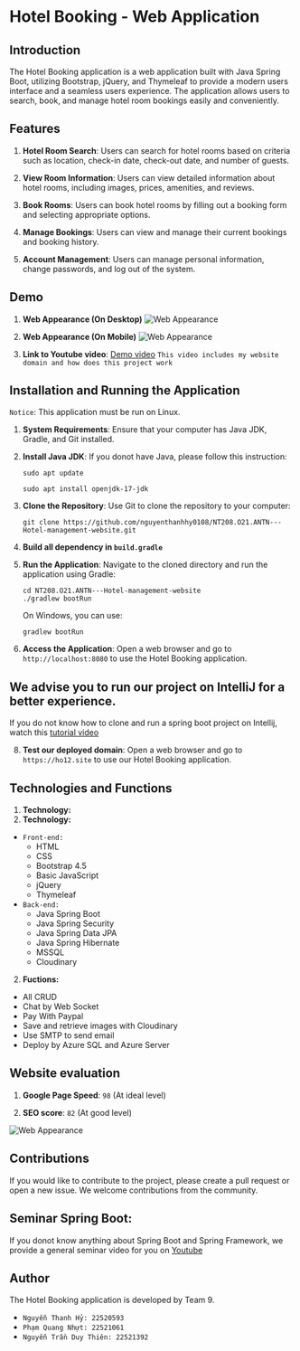 # Hotel Booking - Web Application

## Introduction

The Hotel Booking application is a web application built with Java Spring Boot, utilizing Bootstrap, jQuery, and Thymeleaf to provide a modern users interface and a seamless users experience. The application allows users to search, book, and manage hotel room bookings easily and conveniently.

## Features

1. **Hotel Room Search**: Users can search for hotel rooms based on criteria such as location, check-in date, check-out date, and number of guests.

2. **View Room Information**: Users can view detailed information about hotel rooms, including images, prices, amenities, and reviews.

3. **Book Rooms**: Users can book hotel rooms by filling out a booking form and selecting appropriate options.

4. **Manage Bookings**: Users can view and manage their current bookings and booking history.

5. **Account Management**: Users can manage personal information, change passwords, and log out of the system.

## Demo
1. **Web Appearance (On Desktop)**
   ![Web Appearance](https://raw.githubusercontent.com/nguyenthanhhy0108/NT208.O21.ANTN---Hotel-management-website/main/Github_Image/img.png)
   
3. **Web Appearance (On Mobile)**
![Web Appearance](https://github.com/nguyenthanhhy0108/NT208.O21.ANTN---Hotel-management-website/blob/main/Github_Image/mobile.png?raw=true)

5. **Link to Youtube video**: [Demo video](https://www.youtube.com/watch?v=HkZits2oE8g) `This video includes my website domain and how does this project work`

## Installation and Running the Application

`Notice`: This application must be run on Linux.

1. **System Requirements**: Ensure that your computer has Java JDK, Gradle, and Git installed.

2. **Install Java JDK**: If you donot have Java, please follow this instruction:
   ```
   sudo apt update
   ```
   ```
   sudo apt install openjdk-17-jdk
   ```

4. **Clone the Repository**: Use Git to clone the repository to your computer:

    ```
    git clone https://github.com/nguyenthanhhy0108/NT208.O21.ANTN---Hotel-management-website.git
    ```
5. **Build all dependency in `build.gradle`**

6. **Run the Application**: Navigate to the cloned directory and run the application using Gradle:

    ```
    cd NT208.O21.ANTN---Hotel-management-website
    ./gradlew bootRun
    ```

   On Windows, you can use:

    ```
    gradlew bootRun
    ```

7. **Access the Application**: Open a web browser and go to `http://localhost:8080` to use the Hotel Booking application.

## We advise you to run our project on IntelliJ for a better experience.

If you do not know how to clone and run a spring boot project on Intellij, watch this [tutorial video](https://www.youtube.com/watch?v=ZqxVJ9gEKo0&t=161s)

8. **Test our deployed domain**: Open a web browser and go to `https://ho12.site` to use our Hotel Booking application.


## Technologies and Functions

1. **Technology:**
1. **Technology:**
- `Front-end:` 
    + HTML
    + CSS
    + Bootstrap 4.5
    + Basic JavaScript
    + jQuery
    + Thymeleaf
- `Back-end:`
    + Java Spring Boot
    + Java Spring Security
    + Java Spring Data JPA
    + Java Spring Hibernate
    + MSSQL
    + Cloudinary


2. **Fuctions:**
- All CRUD
- Chat by Web Socket
- Pay With Paypal
- Save and retrieve images with Cloudinary
- Use SMTP to send email
- Deploy by Azure SQL and Azure Server

## Website evaluation

1. **Google Page Speed**: `98` (At ideal level)

2. **SEO score**: `82` (At good level)

![Web Appearance](https://github.com/nguyenthanhhy0108/NT208.O21.ANTN---Hotel-management-website/blob/main/Github_Image/GoogleEvaluation.png?raw=true)

## Contributions

If you would like to contribute to the project, please create a pull request or open a new issue. We welcome contributions from the community.

## Seminar Spring Boot:

If you donot know anything about Spring Boot and Spring Framework, we provide a general seminar video for you on [Youtube](https://www.youtube.com/watch?v=sgzULK-oOxU)

## Author

The Hotel Booking application is developed by Team 9.
- `Nguyễn Thanh Hỷ: 22520593`
- `Phạm Quang Nhựt: 22521061`
- `Nguyễn Trần Duy Thiên: 22521392`

  
